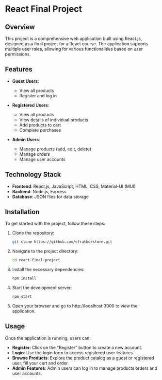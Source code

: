 # React Final Project

## Overview
This project is a comprehensive web application built using React.js, designed as a final project for a React course. The application supports multiple user roles, allowing for various functionalities based on user permissions.

## Features
- **Guest Users**:
  - View all products
  - Register and log in

- **Registered Users**:
  - View all products
  - View details of individual products
  - Add products to cart
  - Complete purchases

- **Admin Users**:
  - Manage products (add, edit, delete)
  - Manage orders
  - Manage user accounts

## Technology Stack
- **Frontend**: React.js, JavaScript, HTML, CSS, Material-UI (MUI)
- **Backend**: Node.js, Express
- **Database**: JSON files for data storage

## Installation
To get started with the project, follow these steps:

1. Clone the repository:
   ```bash
   git clone https://github.com/efratbo/store.git
2. Navigate to the project directory:
   ```bash
   cd react-final-project
3. Install the necessary dependencies:
   ```bash
   npm install
4. Start the development server:
      ```bash
   npm start
5. Open your browser and go to http://localhost:3000 to view the application.

## Usage
Once the application is running, users can:

- **Register**: Click on the "Register" button to create a new account.
- **Login**: Use the login form to access registered user features.
- **Browse Products**: Explore the product catalog as a guest or registered user, fill your cart and order.
- **Admin Features**: Admin users can log in to manage products orders and user accounts.





